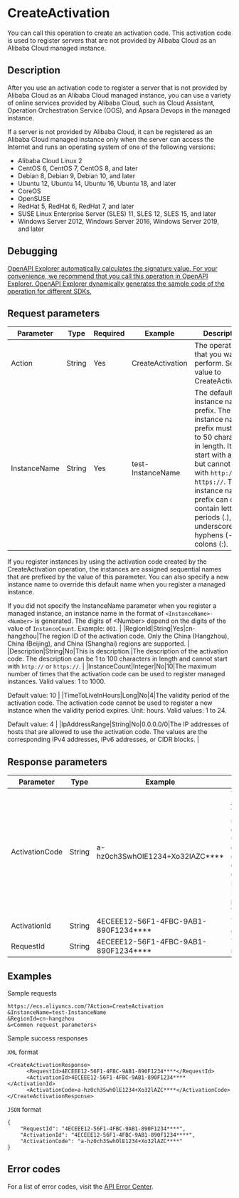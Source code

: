 # CreateActivation

You can call this operation to create an activation code. This activation code is used to register servers that are not provided by Alibaba Cloud as an Alibaba Cloud managed instance.

## Description

After you use an activation code to register a server that is not provided by Alibaba Cloud as an Alibaba Cloud managed instance, you can use a variety of online services provided by Alibaba Cloud, such as Cloud Assistant, Operation Orchestration Service \(OOS\), and Apsara Devops in the managed instance.

If a server is not provided by Alibaba Cloud, it can be registered as an Alibaba Cloud managed instance only when the server can access the Internet and runs an operating system of one of the following versions:

-   Alibaba Cloud Linux 2
-   CentOS 6, CentOS 7, CentOS 8, and later
-   Debian 8, Debian 9, Debian 10, and later
-   Ubuntu 12, Ubuntu 14, Ubuntu 16, Ubuntu 18, and later
-   CoreOS
-   OpenSUSE
-   RedHat 5, RedHat 6, RedHat 7, and later
-   SUSE Linux Enterprise Server \(SLES\) 11, SLES 12, SLES 15, and later
-   Windows Server 2012, Windows Server 2016, Windows Server 2019, and later

## Debugging

[OpenAPI Explorer automatically calculates the signature value. For your convenience, we recommend that you call this operation in OpenAPI Explorer. OpenAPI Explorer dynamically generates the sample code of the operation for different SDKs.](https://api.aliyun.com/#product=Ecs&api=CreateActivation&type=RPC&version=2014-05-26)

## Request parameters

|Parameter|Type|Required|Example|Description|
|---------|----|--------|-------|-----------|
|Action|String|Yes|CreateActivation|The operation that you want to perform. Set the value to CreateActivation. |
|InstanceName|String|Yes|test-InstanceName|The default instance name prefix. The instance name prefix must be 1 to 50 characters in length. It must start with a letter but cannot start with `http://` or `https://`. The instance name prefix can only contain letters, periods \(.\), underscores \(\_\), hyphens \(-\), and colons \(:\).

If you register instances by using the activation code created by the CreateActivation operation, the instances are assigned sequential names that are prefixed by the value of this parameter. You can also specify a new instance name to override this default name when you register a managed instance.

If you did not specify the InstanceName parameter when you register a managed instance, an instance name in the format of `<InstanceName>-<Number>` is generated. The digits of <Number\> depend on the digits of the value of `InstanceCount`. Example: `001`. |
|RegionId|String|Yes|cn-hangzhou|The region ID of the activation code. Only the China \(Hangzhou\), China \(Beijing\), and China \(Shanghai\) regions are supported. |
|Description|String|No|This is description.|The description of the activation code. The description can be 1 to 100 characters in length and cannot start with `http://` or `https://`. |
|InstanceCount|Integer|No|10|The maximum number of times that the activation code can be used to register managed instances. Valid values: 1 to 1000.

Default value: 10 |
|TimeToLiveInHours|Long|No|4|The validity period of the activation code. The activation code cannot be used to register a new instance when the validity period expires. Unit: hours. Valid values: 1 to 24.

Default value: 4 |
|IpAddressRange|String|No|0.0.0.0/0|The IP addresses of hosts that are allowed to use the activation code. The values are the corresponding IPv4 addresses, IPv6 addresses, or CIDR blocks. |

## Response parameters

|Parameter|Type|Example|Description|
|---------|----|-------|-----------|
|ActivationCode|String|a-hz0ch3SwhOlE1234+Xo32lAZC\*\*\*\*|The value of the activation code. The value is returned only once after the CreateActivation operation is called and cannot be queried subsequently. Be sure to properly save the return value. |
|ActivationId|String|4ECEEE12-56F1-4FBC-9AB1-890F1234\*\*\*\*|The ID of the activation code. |
|RequestId|String|4ECEEE12-56F1-4FBC-9AB1-890F1234\*\*\*\*|The ID of the request. |

## Examples

Sample requests

```
https://ecs.aliyuncs.com/?Action=CreateActivation
&InstanceName=test-InstanceName
&RegionId=cn-hangzhou
&<Common request parameters>
```

Sample success responses

`XML` format

```
<CreateActivationResponse>
      <RequestId>4ECEEE12-56F1-4FBC-9AB1-890F1234****</RequestId>
      <ActivationId>4ECEEE12-56F1-4FBC-9AB1-890F1234****</ActivationId>
      <ActivationCode>a-hz0ch3SwhOlE1234+Xo32lAZC****</ActivationCode>
</CreateActivationResponse>
```

`JSON` format

```
{
    "RequestId": "4ECEEE12-56F1-4FBC-9AB1-890F1234****",
    "ActivationId": "4ECEEE12-56F1-4FBC-9AB1-890F1234****",
    "ActivationCode": "a-hz0ch3SwhOlE1234+Xo32lAZC****"
}
```

## Error codes

For a list of error codes, visit the [API Error Center](https://error-center.alibabacloud.com/status/product/Ecs).

